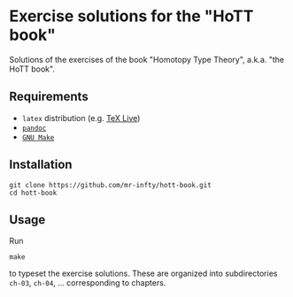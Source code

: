 # Exercise solutions for the "HoTT book"

Solutions of the exercises of the book "Homotopy Type Theory", a.k.a. "the HoTT book".

## Requirements

* `latex` distribution (e.g. [TeX Live](https://tug.org/texlive/))
* [`pandoc`](http://pandoc.org/)
* [`GNU Make`](https://www.gnu.org/software/make/)

## Installation

    git clone https://github.com/mr-infty/hott-book.git
    cd hott-book

## Usage

Run

    make

to typeset the exercise solutions. These are organized into subdirectories
`ch-03`, `ch-04`, ... corresponding to chapters.
